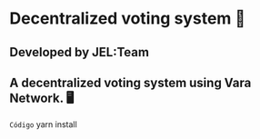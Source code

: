 
# Decentralized voting system 📜
## Developed by JEL:Team


## A decentralized voting system using Vara Network. 🖥️

`Código` yarn install
